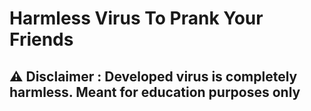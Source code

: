 # Harmless Virus To Prank Your Friends
## ⚠ Disclaimer : Developed virus is completely harmless. Meant for education purposes only

